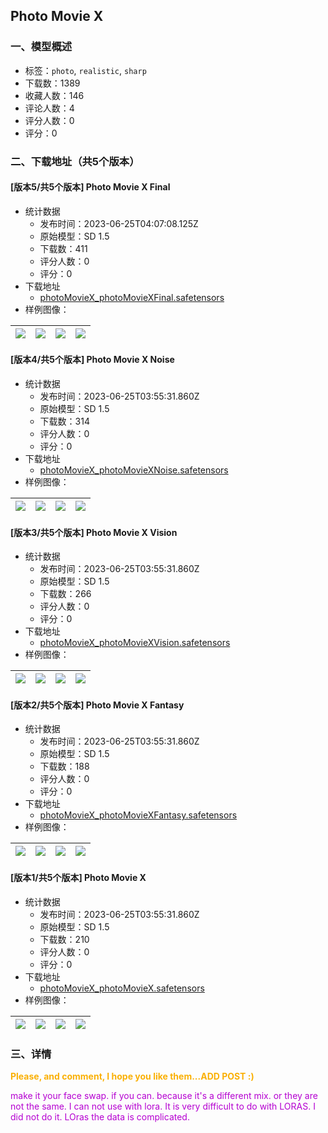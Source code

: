 ## Photo Movie X
### 一、模型概述

- 标签：`photo`, `realistic`, `sharp`
- 下载数：1389
- 收藏人数：146
- 评论人数：4
- 评分人数：0
- 评分：0

### 二、下载地址（共5个版本）

#### [版本5/共5个版本] Photo Movie X Final

- 统计数据
  - 发布时间：2023-06-25T04:07:08.125Z
  - 原始模型：SD 1.5
  - 下载数：411
  - 评分人数：0
  - 评分：0
- 下载地址
  - [photoMovieX_photoMovieXFinal.safetensors](https://civitai.com/api/download/models/103445)
- 样例图像：

| <img src="https://image.civitai.com/xG1nkqKTMzGDvpLrqFT7WA/5ac2cf8b-dbb8-4b49-92a6-c87179353b84/width=450/1335200.jpeg" /> | <img src="https://image.civitai.com/xG1nkqKTMzGDvpLrqFT7WA/bd0717f5-7814-4c8f-829b-d86ab23fd06a/width=450/1316941.jpeg" /> | <img src="https://image.civitai.com/xG1nkqKTMzGDvpLrqFT7WA/f7cc3659-235a-4e9b-9de3-1e94287f397a/width=450/1328031.jpeg" /> | <img src="https://image.civitai.com/xG1nkqKTMzGDvpLrqFT7WA/c2bad7d4-835d-4530-8d3e-dc81f870f43f/width=450/1279509.jpeg" /> |
| ---- | ---- | ---- | ---- |

#### [版本4/共5个版本] Photo Movie X Noise

- 统计数据
  - 发布时间：2023-06-25T03:55:31.860Z
  - 原始模型：SD 1.5
  - 下载数：314
  - 评分人数：0
  - 评分：0
- 下载地址
  - [photoMovieX_photoMovieXNoise.safetensors](https://civitai.com/api/download/models/101669)
- 样例图像：

| <img src="https://image.civitai.com/xG1nkqKTMzGDvpLrqFT7WA/e371595f-7171-429f-9ef7-120460fea47f/width=450/1246292.jpeg" /> | <img src="https://image.civitai.com/xG1nkqKTMzGDvpLrqFT7WA/a05bb389-331c-4184-b4d7-e175877f9891/width=450/1246268.jpeg" /> | <img src="https://image.civitai.com/xG1nkqKTMzGDvpLrqFT7WA/c7598e6a-ad05-4585-a7dc-0a26c909ebca/width=450/1245810.jpeg" /> | <img src="https://image.civitai.com/xG1nkqKTMzGDvpLrqFT7WA/23443d5b-90d9-4040-b60a-6efe67c1db57/width=450/1246285.jpeg" /> |
| ---- | ---- | ---- | ---- |

#### [版本3/共5个版本] Photo Movie X Vision

- 统计数据
  - 发布时间：2023-06-25T03:55:31.860Z
  - 原始模型：SD 1.5
  - 下载数：266
  - 评分人数：0
  - 评分：0
- 下载地址
  - [photoMovieX_photoMovieXVision.safetensors](https://civitai.com/api/download/models/101279)
- 样例图像：

| <img src="https://image.civitai.com/xG1nkqKTMzGDvpLrqFT7WA/85672fe2-b4d9-456f-8026-8b0e38ee208b/width=450/1238702.jpeg" /> | <img src="https://image.civitai.com/xG1nkqKTMzGDvpLrqFT7WA/d107f0dd-17c1-48df-a4f4-04f4f65ceb0a/width=450/1238671.jpeg" /> | <img src="https://image.civitai.com/xG1nkqKTMzGDvpLrqFT7WA/caf5d371-524a-4e39-90d7-f0db83a856c5/width=450/1238749.jpeg" /> | <img src="https://image.civitai.com/xG1nkqKTMzGDvpLrqFT7WA/a1591f0e-20d1-45ae-97ef-ea6859b8ad84/width=450/1238845.jpeg" /> |
| ---- | ---- | ---- | ---- |

#### [版本2/共5个版本] Photo Movie X Fantasy

- 统计数据
  - 发布时间：2023-06-25T03:55:31.860Z
  - 原始模型：SD 1.5
  - 下载数：188
  - 评分人数：0
  - 评分：0
- 下载地址
  - [photoMovieX_photoMovieXFantasy.safetensors](https://civitai.com/api/download/models/101195)
- 样例图像：

| <img src="https://image.civitai.com/xG1nkqKTMzGDvpLrqFT7WA/86feb371-1b11-4e96-a4e2-562920cc51bc/width=450/1237225.jpeg" /> | <img src="https://image.civitai.com/xG1nkqKTMzGDvpLrqFT7WA/d9bbf568-44dd-40ba-a7f3-28845eb8fc87/width=450/1237273.jpeg" /> | <img src="https://image.civitai.com/xG1nkqKTMzGDvpLrqFT7WA/dbe7580e-0742-4eae-be7e-f51de79b495a/width=450/1237328.jpeg" /> | <img src="https://image.civitai.com/xG1nkqKTMzGDvpLrqFT7WA/c9063636-ec91-43a7-900d-37ba18474b20/width=450/1237380.jpeg" /> |
| ---- | ---- | ---- | ---- |

#### [版本1/共5个版本] Photo Movie X

- 统计数据
  - 发布时间：2023-06-25T03:55:31.860Z
  - 原始模型：SD 1.5
  - 下载数：210
  - 评分人数：0
  - 评分：0
- 下载地址
  - [photoMovieX_photoMovieX.safetensors](https://civitai.com/api/download/models/101000)
- 样例图像：

| <img src="https://image.civitai.com/xG1nkqKTMzGDvpLrqFT7WA/347e2e58-5141-4676-b779-3ab99b4715bc/width=450/1233693.jpeg" /> | <img src="https://image.civitai.com/xG1nkqKTMzGDvpLrqFT7WA/b207a99e-063b-4d5e-80c5-9ea3e16f3301/width=450/1233694.jpeg" /> | <img src="https://image.civitai.com/xG1nkqKTMzGDvpLrqFT7WA/bc8e1816-de60-4686-8b98-f38731340f43/width=450/1234404.jpeg" /> | <img src="https://image.civitai.com/xG1nkqKTMzGDvpLrqFT7WA/b42c4802-36f2-4f6b-970e-95eff0606aa0/width=450/1235356.jpeg" /> |
| ---- | ---- | ---- | ---- |


### 三、详情
<p></p><p><strong><span style="color:rgb(250, 176, 5)">Please, and comment, I hope you like them...ADD POST :)</span></strong></p><p><span style="color:rgb(181, 0, 209)">make it your face swap. if you can. because it's a different mix. or they are not the same. I can not use with lora. It is very difficult to do with LORAS. I did not do it. LOras the data is complicated.</span></p><p></p><p></p>
